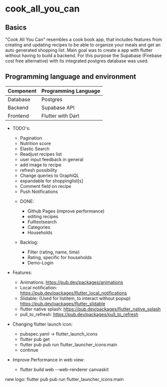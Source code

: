 # cook_all_you_can
## Basics

"Cook All You Can" resembles a cook book app, that includes features from creating and updating recipes to be able to organize your meals and get an auto generated shopping list.
Main goal was to create a app with flutter without having to build a backend. For this purpose the Supabase (Firebase cost free alternative) with its integrated postgres database was used.

## Programming language and environment

| Component | Programming Language 
| --- | ----------- |
| Database | Postgres
| Backend | Supabase API
| Frontend | Flutter with Dart


- TODO's:
    - Pagination
    - Nutrition score
    - Elastic Search
    - Readjust recipes list
    - user input feedback in general
    - add image to recipe
    - refresh possibility
    - Change queries to GraphiQL
    - expandable for shoppinglist[s]
    - Comment field on recipe
    - Push Notifications

    * DONE:
        - Github Pages (improve performance)
        - editing recipes
        - Fulltextsearch
        - Categories
        - Households

    * Backlog:
        - Filter (rating, name, time)
        - Rating, specific for households
        - Demo-Login

- Features:
    - Animations: https://pub.dev/packages/animations
    - Local notification: https://pub.dev/packages/flutter_local_notifications
    - Slidable: (Used for listitem, to interact without popup) https://pub.dev/packages/flutter_slidable
    - flutter native splash: https://pub.dev/packages/flutter_native_splash
    - pull_to_refresh: https://pub.dev/packages/pull_to_refresh

- Changing flutter launch icon:
    - pubspec.yaml -> flutter_launch_icons
    - flutter pub get
    - flutter pub pub run flutter_launcher_icons:main
    - continue

- Improve Performance in web view:
    - flutter build web --web-renderer canvaskit

new logo: flutter pub pub run flutter_launcher_icons:main
